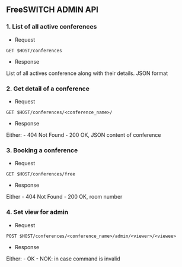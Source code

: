 FreeSWITCH ADMIN API
--------------------


### 1. List of all active conferences

- Request

```
GET $HOST/conferences
```

 - Response

List of all actives conference along with their details. JSON format



### 2. Get detail of a conference

- Request

```
GET $HOST/conferences/<conference_name>/
```

- Response

Either:
    - 404 Not Found
    - 200 OK, JSON content of conference

### 3. Booking a conference

- Request
```
GET $HOST/conferences/free
```

- Response

Either
    - 404 Not Found
    - 200 OK, room number

### 4. Set view for admin

- Request

```
POST $HOST/conferences/<conference_name>/admin/<viewer>/<viewee>
```

- Response

Either:
    - OK
    - NOK: in case command is invalid



